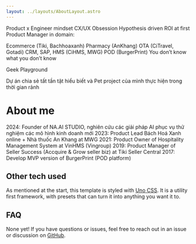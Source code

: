 ```yaml
---
layout: ../layouts/AboutLayout.astro
---
```


Product x Engineer mindset
CX/UX Obsession
Hypothesis driven
ROI at first
Product Manager in domain:

Ecommerce (Tiki, Bachhoaxanh)
Pharmacy (AnKhang)
OTA (CiTravel, Gotadi)
CRM, SAP, HMS (CiHMS, MWG)
POD (BurgerPrint)
You don’t know what you don’t know

Geek Playground

Dự án chia sẻ tất tần tật hiểu biết và Pet project của mình thực hiện trong thời gian rảnh

# About me

2024: Founder of NA.AI STUDIO, nghiên cứu các giải pháp AI phục vụ thử nghiệm các mô hình kinh doanh mới
2023: Product Lead Bách Hoá Xanh online + Nhà thuốc An Khang at MWG
2021: Product Owner of Hospitality Management System at VinHMS (Vingroup)
2019: Product Manager of Seller Success (Accquire & Grow seller biz) at Tiki Seller Central
2017: Develop MVP version of BurgerPrint (POD platform)

## Other tech used

As mentioned at the start, this template is styled with [Uno CSS](https://unocss.dev/). It is a utility first framework, with presets that can turn it into anything you want it to.

## FAQ

None yet! If you have questions or issues, feel free to reach out in an issue or discussion on [GitHub](https://github.com/studiolumina/naid).